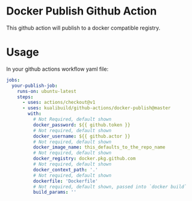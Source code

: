# Docker Publish Github Action

This github action will publish to a docker compatible registry.

# Usage

In your github actions workflow yaml file:

```yaml
jobs:
  your-publish-job:
    runs-on: ubuntu-latest
    steps:
      - uses: actions/checkout@v1
      - uses: kualibuild/github-actions/docker-publish@master
        with:
          # Not Required, default shown
          docker_password: ${{ github.token }}
          # Not required, default shown
          docker_username: ${{ github.actor }}
          # Not required, default shown
          docker_image_name: this_defaults_to_the_repo_name
          # Not required, default shown
          docker_registry: docker.pkg.github.com
          # Not required, default shown
          docker_context_path: '.'
          # Not required, default shown
          dockerfile: 'Dockerfile'
          # Not required, default shown, passed into `docker build`
          build_params: ''
```
